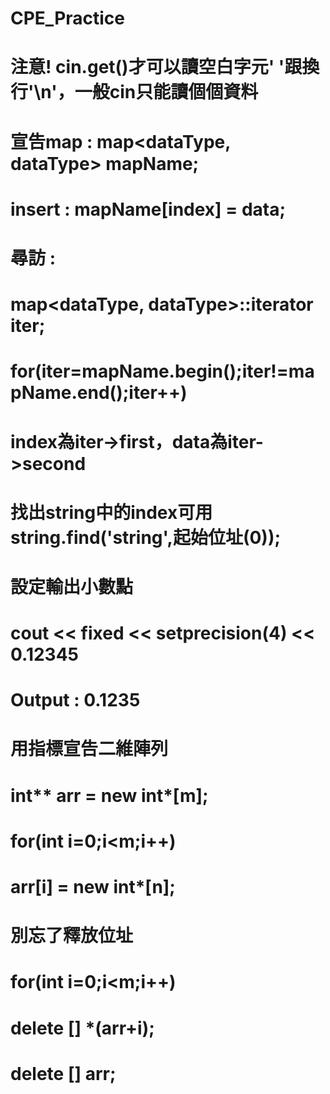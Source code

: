 # CPE_Practice

# 注意! cin.get()才可以讀空白字元' '跟換行'\n'，一般cin只能讀個個資料

# 宣告map : map<dataType, dataType> mapName;
# insert : mapName[index] = data;
# 尋訪 : 
# map<dataType, dataType>::iterator iter;
# for(iter=mapName.begin();iter!=mapName.end();iter++)
# index為iter->first，data為iter->second

# 找出string中的index可用string.find('string',起始位址(0));

# 設定輸出小數點
# cout << fixed << setprecision(4) << 0.12345
# Output : 0.1235

# 用指標宣告二維陣列
# int** arr = new int*[m];
# for(int i=0;i<m;i++)
#   arr[i] = new int*[n];
# 別忘了釋放位址
# for(int i=0;i<m;i++)
#   delete [] *(arr+i);
# delete [] arr;